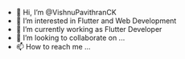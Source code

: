 - 👋 Hi, I’m @VishnuPavithranCK
- 👀 I’m interested in Flutter and Web Development
- 🌱 I’m currently working as Flutter Developer 
- 💞️ I’m looking to collaborate on ...
- 📫 How to reach me ...

<!---
VishnuPavithranCK/VishnuPavithranCK is a ✨ special ✨ repository because its `README.md` (this file) appears on your GitHub profile.
You can click the Preview link to take a look at your changes.
--->

